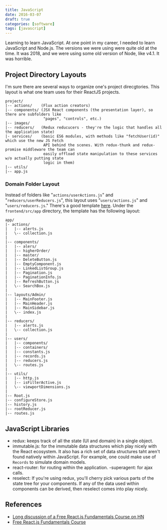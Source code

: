 ```yaml
---
title: JavaScript
date: 2016-03-07
draft: true
categories: [software]
tags: [javascript]
---
```


Learning to learn JavaScript. At one point in my career, I needed to learn JavaScript and Node.js. The versions we were using were quite old at the time. It was 2018, and we were using some old version of Node, like v4.1. It was horrible.
<!--more-->

## Project Directory Layouts
I'm sure there are several ways to organize one's project direcgtories. This layout is what one team uses for their ReactJS projects.

```
project/
|-- actions/    (Flux action creators)
|-- components/ (JSX React components (the presentation layer), so there are subfolders like
                 "pages", "controls", etc.)
|-- images/
|-- reducers/   (Redux reducucers - they're the logic that handles all the application state)
|- services/    (basic ES6 modules, with methods like "fetchUser(id)" which use the new JS Fetch
                 API behind the scenes. With redux-thunk and redux-promise middleware the team can
                 easily offload state manipulation to these services w/o actually putting state
                 logic in them)
|-- utils/
|-- app.js
```

### Domain Folder Layout
Instead of folders like "`actions/userActions.js`" and "`reducers/userReducers.js`", this layout uses "`users/actions.js`" and "`users/reducers.js`." There's a good template [here](https://github.com/scottwoodall/django-react-template). Under the `frontend/src/app` directory, the template has the following layout:

```
app/
|- actions/
|   |-- alerts.js
|   \-- collection.js
|
|-- components/
|   |-- alers/
|   |-- higherOrder/
|   |-- master/
|   |-- DeleteButton.js
|   |-- EmptyComponent.js
|   |-- LinkedListGroup.js
|   |-- Pagination.js
|   |-- PaginationInfo.js
|   |-- RefreshButton.js
|   \-- SearchBox.js
|
|-- layouts/Admin/
|   |-- MainFooter.js
|   |-- MainHeader.js
|   |-- MainSidebar.js
|   \-- index.js
|
|-- reducers/
|   |-- alerts.js
|   \-- collection.js
|
|-- users/
|   |-- components/
|   |-- containers/
|   |-- constants.js
|   |-- records.js
|   |-- reducers.js
|   \-- routes.js
|
|-- utils/
|   |-- http.js
|   |-- isFilterActive.js
|   \-- viewportDimensions.js
|
|-- Root.js
|-- configureStore.js
|-- history.js
|-- rootReducer.js
|-- routes.js
```

## JavaScript Libraries

- redux: keeps track of all the state (UI and domain) in a single object.
- immutable.js: for the immutable data structures which play nicely with the React ecosystem. It also has a rich set of data structures taht aren't found natively within JavaScript. For example, one could make use of `Records` to simulate domain models.
- react-router: for routing within the application.
-superagent: for ajax calls.
- reselect: If you're using redux, you'll cherry pick various parts of the state tree for your components. If any of the data used within components can be derived, then reselect comes into play nicely.

## References
- [Long discussion of a Free React.js Fundamentals Course on HN](https://news.ycombinator.com/item?id=11204481)
- [Free React.js Fundamentals Course](http://courses.reactjsprogram.com/courses/reactjsfundamentals)
